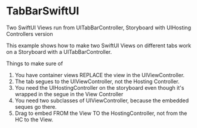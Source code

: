 # TabBarSwiftUI
Two SwiftUI Views run from UITabBarController, Storyboard with UIHosting Controllers version


This example shows how to make two SwiftUI Views on different tabs work on a Storyboard with a UITabBarController.

Things to make sure of

1. You have container views REPLACE the view in the UIViewController.
2. The tab segues to the UIViewController, not the Hosting Controller.
3. You need the UIHostingController on the storyboard even though it's wrapped in the segue in the View Controller
4. You need two subclasses of UIViewController, because the embedded seques go there.
5. Drag to embed FROM the View TO the HostingController, not from the HC to the View. 
